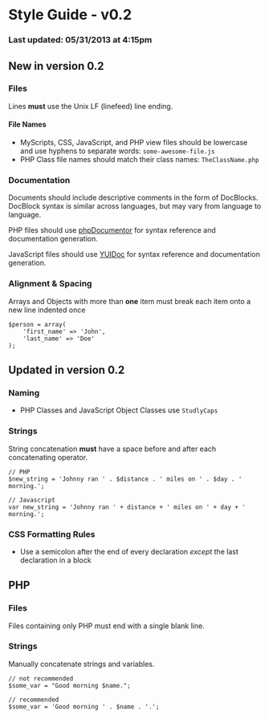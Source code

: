 # Style Guide - v0.2 

### Last updated: 05/31/2013 at 4:15pm


## New in version 0.2

### Files

Lines **must** use the Unix LF (linefeed) line ending.

#### File Names

- MyScripts, CSS, JavaScript, and PHP view files should be lowercase and use hyphens to separate words: `some-awesome-file.js`
- PHP Class file names should match their class names: `TheClassName.php`

### Documentation

Documents should include descriptive comments in the form of DocBlocks. DocBlock syntax is similar across languages, but may vary from language to language.

PHP files should use [phpDocumentor](http://www.phpdoc.org/) for syntax reference and documentation generation.

JavaScript files should use [YUIDoc](http://yui.github.io/yuidoc/) for syntax reference and documentation generation.

### Alignment & Spacing

Arrays and Objects with more than **one** item must break each item onto a new line indented once

	$person = array(
		'first_name' => 'John',
		'last_name' => 'Doe'
	);




## Updated in version 0.2

### Naming

- PHP Classes and JavaScript Object Classes use `StudlyCaps`

### Strings

String concatenation **must** have a space before and after each concatenating operator.

	// PHP
	$new_string = 'Johnny ran ' . $distance . ' miles on ' . $day . ' morning.';
	
	// Javascript
	var new_string = 'Johnny ran ' + distance + ' miles on ' + day + ' morning.';
	
### CSS Formatting Rules

- Use a semicolon after the end of every declaration *except* the last declaration in a block 

## PHP

### Files

Files containing only PHP must end with a single blank line.

### Strings

Manually concatenate strings and variables. 

	// not recommended
	$some_var = "Good morning $name.";
	
	// recommended
	$some_var = 'Good morning ' . $name . '.';
